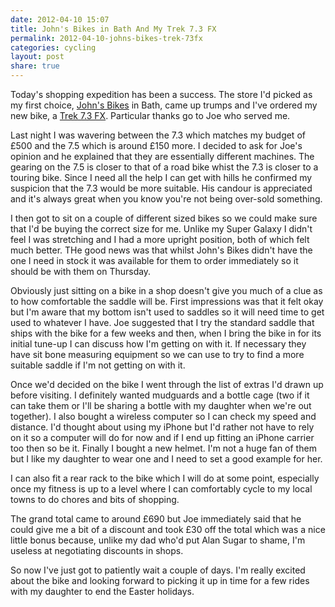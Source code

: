 ```yaml
---
date: 2012-04-10 15:07
title: John's Bikes in Bath And My Trek 7.3 FX
permalink: 2012-04-10-johns-bikes-trek-73fx
categories: cycling
layout: post
share: true
---
```


Today's shopping expedition has been a success. The store I'd picked as my first choice, [John's Bikes](http://www.johnsbikes.co.uk/) in Bath, came up trumps and I've ordered my new bike, a [Trek 7.3 FX](http://www.trekbikes.com/uk/en/bikes/road/fitness/fx/7_3_fx/#). Particular thanks go to Joe who served me.

Last night I was wavering between the 7.3 which matches my budget of £500 and the 7.5 which is around £150 more. I decided to ask for Joe's opinion and he explained that they are essentially different machines. The gearing on the 7.5 is closer to that of a road bike whist the 7.3 is closer to a touring bike. Since I need all the help I can get with hills he confirmed my suspicion that the 7.3 would be more suitable. His candour is appreciated and it's always great when you know you're not being over-sold something.

I then got to sit on a couple of different sized bikes so we could make sure that I'd be buying the correct size for me. Unlike my Super Galaxy I didn't feel I was stretching and I had a more upright position, both of which felt much better. THe good news was that whilst John's Bikes didn't have the one I need in stock it was available for them to order immediately so it should be with them on Thursday.

Obviously just sitting on a bike in a shop doesn't give you much of a clue as to how comfortable the saddle will be. First impressions was that it felt okay but I'm aware that my bottom isn't used to saddles so it will need time to get used to whatever I have. Joe suggested that I try the standard saddle that ships with the bike for a few weeks and then, when I bring the bike in for its initial tune-up I can discuss how I'm getting on with it. If necessary they have sit bone measuring equipment so we can use to try to find a more suitable saddle if I'm not getting on with it.

Once we'd decided on the bike I went through the list of extras I'd drawn up before visiting. I definitely wanted mudguards and a bottle cage (two if it can take them or I'll be sharing a bottle with my daughter when we're out together). I also bought a wireless computer so I can check my speed and distance. I'd thought about using my iPhone but I'd rather not have to rely on it so a computer will do for now and if I end up fitting an iPhone carrier too then so be it. Finally I bought a new helmet. I'm not a huge fan of them but I like my daughter to wear one and I need to set a good example for her.

I can also fit a rear rack to the bike which I will do at some point, especially once my fitness is up to a level where I can comfortably cycle to my local towns to do chores and bits of shopping.

The grand total came to around £690 but Joe immediately said that he could give me a bit of a discount and took £30 off the total which was a nice little bonus because, unlike my dad who'd put Alan Sugar to shame, I'm useless at negotiating discounts in shops.

So now I've just got to patiently wait a couple of days. I'm really excited about the bike and looking forward to picking it up in time for a few rides with my daughter to end the Easter holidays.
